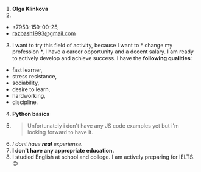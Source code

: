 1. **Olga Klinkova**
2. 
* +7953-159-00-25, 
* razbash1993@gmail.com
3. I want to try this field of activity, because I want to * change my profession *, 
I have a career opportunity and a decent salary. 
I am ready to actively develop and achieve success. 
I have the **following qualities**:
- fast learner,
- stress resistance,
- sociability,
- desire to learn,
- hardworking, 
- discipline.
4. **Python basics**
5. > Unfortunately i don't have any JS code examples yet but i'm looking forward to have it.
6. _I dont have **real** experiense._
7. __I don't have any appropriate education.__
8. I studied English at school and college. I am actively preparing for IELTS. :relieved:

